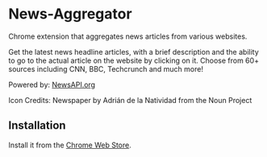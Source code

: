 # News-Aggregator
Chrome extension that aggregates news articles from various websites.

Get the latest news headline articles, with a brief description and the ability to go to the actual article on the website by clicking on it. Choose from 60+ sources including CNN, BBC, Techcrunch and much more!


Powered by: [NewsAPI.org](https://newsapi.org/) 

Icon Credits: Newspaper by Adrián de la Natividad from the Noun Project

Installation
------------
Install it from the [Chrome Web Store](https://chrome.google.com/webstore/detail/news-aggregator/gieeeadhpmdhfcfbojfacgeooeenjlpl).
